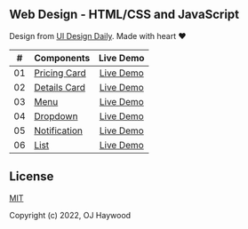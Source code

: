 ## Web Design - HTML/CSS and JavaScript

Design from [UI Design Daily](https://uidesigndaily.com/). Made with heart ❤️

| #     | Components | Live Demo |
| :---: | :---       | :---:     |
| 01 | [Pricing Card](https://github.com/ojhaywood/web-design/blob/master/pricing-card/index.html) | [Live Demo](https://ojhaywood.github.io/web-design/pricing-card/) |
| 02 | [Details Card](https://github.com/ojhaywood/web-design/blob/master/details-card/index.html) | [Live Demo](https://ojhaywood.github.io/web-design/details-card/) |
| 03 | [Menu](https://github.com/ojhaywood/web-design/blob/master/menu/index.html)                 | [Live Demo](https://ojhaywood.github.io/web-design/menu/)         |
| 04 | [Dropdown](https://github.com/ojhaywood/web-design/blob/master/dropdown/index.html)         | [Live Demo](https://ojhaywood.github.io/web-design/dropdown/)     |
| 05 | [Notification](https://github.com/ojhaywood/web-design/blob/master/notification/index.html) | [Live Demo](https://ojhaywood.github.io/web-design/notification/) |
| 06 | [List](https://github.com/ojhaywood/web-design/blob/master/list/index.html)                 | [Live Demo](https://ojhaywood.github.io/web-design/list/)         |

## License

[MIT](https://opensource.org/licenses/MIT)

Copyright (c) 2022, OJ Haywood
